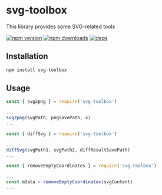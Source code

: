 # svg-toolbox
This library provides some SVG-related tools

[![npm version](https://img.shields.io/npm/v/svg-toolbox.svg?style=flat-square)](https://www.npmjs.com/package/svg-toolbox)
[![npm downloads](https://img.shields.io/npm/dt/svg-toolbox.svg?style=flat-square)](https://www.npmjs.com/package/svg-toolbox)
[![deps](https://img.shields.io/github/license/SteamedBread2333/svg-toolbox.svg)](https://www.npmjs.com/package/svg-toolbox)

## Installation
```bash
npm install svg-toolbox
```
## Usage
```js
const { svg2png } = require('svg-toolbox')

...
svg2png(svgPath, pngSavePath, x)
...
```

```js
const { diffSvg } = require('svg-toolbox')

...
diffSvg(svgPath1, svgPath2, diffResultSavePath)
...
```

```js
const { removeEmptyCoordinates } = require('svg-toolbox')

...
const mData = removeEmptyCoordinates(svgContent)
...
```
